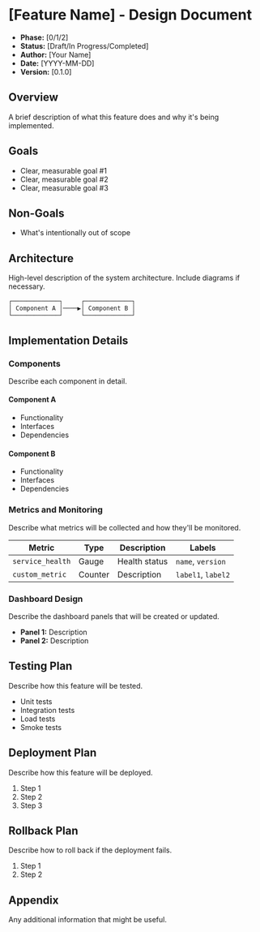 # [Feature Name] - Design Document

- **Phase:** [0/1/2]
- **Status:** [Draft/In Progress/Completed]
- **Author:** [Your Name]
- **Date:** [YYYY-MM-DD]
- **Version:** [0.1.0]

## Overview

A brief description of what this feature does and why it's being implemented.

## Goals

- Clear, measurable goal #1
- Clear, measurable goal #2
- Clear, measurable goal #3

## Non-Goals

- What's intentionally out of scope

## Architecture

High-level description of the system architecture. Include diagrams if necessary.

```text
┌─────────────┐     ┌─────────────┐
│ Component A │────▶│ Component B │
└─────────────┘     └─────────────┘
```

## Implementation Details

### Components

Describe each component in detail.

#### Component A

- Functionality
- Interfaces
- Dependencies

#### Component B

- Functionality
- Interfaces
- Dependencies

### Metrics and Monitoring

Describe what metrics will be collected and how they'll be monitored.

| Metric | Type | Description | Labels |
|--------|------|-------------|--------|
| `service_health` | Gauge | Health status | `name`, `version` |
| `custom_metric` | Counter | Description | `label1`, `label2` |

### Dashboard Design

Describe the dashboard panels that will be created or updated.

- **Panel 1:** Description
- **Panel 2:** Description

## Testing Plan

Describe how this feature will be tested.

- Unit tests
- Integration tests
- Load tests
- Smoke tests

## Deployment Plan

Describe how this feature will be deployed.

1. Step 1
2. Step 2
3. Step 3

## Rollback Plan

Describe how to roll back if the deployment fails.

1. Step 1
2. Step 2

## Appendix

Any additional information that might be useful.
